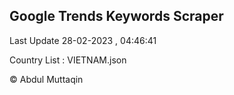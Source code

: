 

## Google Trends Keywords Scraper 
 
Last Update 28-02-2023 , 04:46:41

Country List :
VIETNAM.json



© Abdul Muttaqin 
